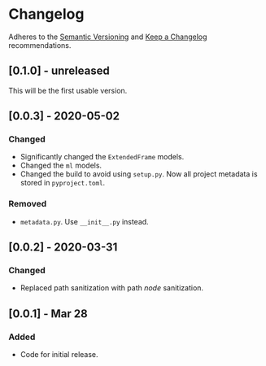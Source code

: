 # Changelog

Adheres to the [Semantic Versioning](https://semver.org/spec/v2.0.0.html)
and [Keep a Changelog](https://keepachangelog.com/en/1.0.0/) recommendations.


## [0.1.0] - unreleased

This will be the first usable version.


## [0.0.3] - 2020-05-02

### Changed
- Significantly changed the `ExtendedFrame` models.
- Changed the `ml` models.
- Changed the build to avoid using `setup.py`.
  Now all project metadata is stored in `pyproject.toml`.

### Removed
- `metadata.py`. Use `__init__.py` instead.


## [0.0.2] - 2020-03-31

### Changed
- Replaced path sanitization with path *node* sanitization.


## [0.0.1] - Mar 28

### Added
- Code for initial release.
